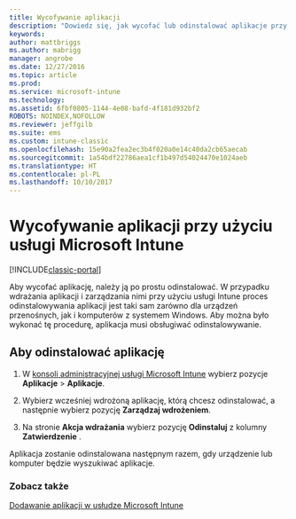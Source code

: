 ```yaml
---
title: Wycofywanie aplikacji
description: "Dowiedz się, jak wycofać lub odinstalować aplikacje przy użyciu usługi Intune."
keywords: 
author: mattbriggs
ms.author: mabrigg
manager: angrobe
ms.date: 12/27/2016
ms.topic: article
ms.prod: 
ms.service: microsoft-intune
ms.technology: 
ms.assetid: 6fbf0805-1144-4e08-bafd-4f181d932bf2
ROBOTS: NOINDEX,NOFOLLOW
ms.reviewer: jeffgilb
ms.suite: ems
ms.custom: intune-classic
ms.openlocfilehash: 15e90a2fea2ec3b4f020a0e14c40da2cb65aecab
ms.sourcegitcommit: 1a54bdf22786aea1cf1b497d54024470e1024aeb
ms.translationtype: HT
ms.contentlocale: pl-PL
ms.lasthandoff: 10/10/2017
---
```

# <a name="retire-apps-using-microsoft-intune"></a>Wycofywanie aplikacji przy użyciu usługi Microsoft Intune

[!INCLUDE[classic-portal](../includes/classic-portal.md)]

Aby wycofać aplikację, należy ją po prostu odinstalować. W przypadku wdrażania aplikacji i zarządzania nimi przy użyciu usługi Intune proces odinstalowywania aplikacji jest taki sam zarówno dla urządzeń przenośnych, jak i komputerów z systemem Windows. Aby można było wykonać tę procedurę, aplikacja musi obsługiwać odinstalowywanie.

## <a name="uninstall-an-app"></a>Aby odinstalować aplikację

1.  W [konsoli administracyjnej usługi Microsoft Intune](https://manage.microsoft.com) wybierz pozycje **Aplikacje** &gt; **Aplikacje**.

2.  Wybierz wcześniej wdrożoną aplikację, którą chcesz odinstalować, a następnie wybierz pozycję **Zarządzaj wdrożeniem**.

3.  Na stronie **Akcja wdrażania** wybierz pozycję **Odinstaluj** z kolumny **Zatwierdzenie** .

Aplikacja zostanie odinstalowana następnym razem, gdy urządzenie lub komputer będzie wyszukiwać aplikacje.

### <a name="see-also"></a>Zobacz także
[Dodawanie aplikacji w usłudze Microsoft Intune](add-apps.md)
